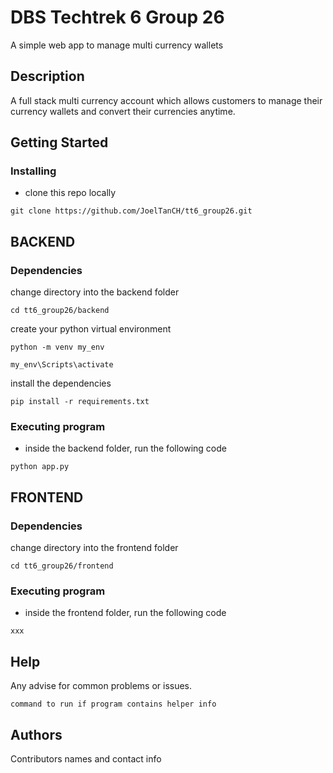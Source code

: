 # DBS Techtrek 6 Group 26

A simple web app to manage multi currency wallets

## Description

A full stack multi currency account which allows customers to manage their currency wallets and convert their currencies anytime.

## Getting Started
### Installing
* clone this repo locally
```
git clone https://github.com/JoelTanCH/tt6_group26.git
```
## BACKEND
### Dependencies
change directory into the backend folder
```
cd tt6_group26/backend
```
create your python virtual environment
```
python -m venv my_env
```
```
my_env\Scripts\activate
```
install the dependencies
```
pip install -r requirements.txt
```

### Executing program
* inside the backend folder, run the following code
```
python app.py
```

## FRONTEND
### Dependencies
change directory into the frontend folder
```
cd tt6_group26/frontend
```


### Executing program
* inside the frontend folder, run the following code
```
xxx
```

## Help

Any advise for common problems or issues.
```
command to run if program contains helper info
```

## Authors

Contributors names and contact info



